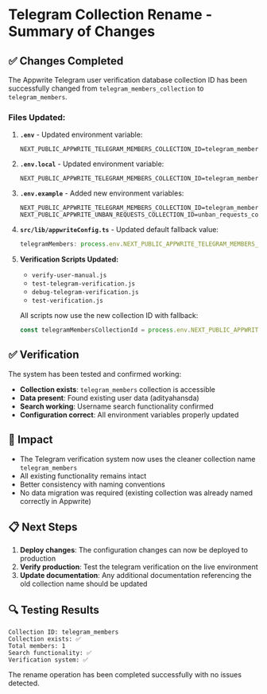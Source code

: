 # Telegram Collection Rename - Summary of Changes

## ✅ Changes Completed

The Appwrite Telegram user verification database collection ID has been successfully changed from `telegram_members_collection` to `telegram_members`.

### Files Updated:

1. **`.env`** - Updated environment variable:
   ```
   NEXT_PUBLIC_APPWRITE_TELEGRAM_MEMBERS_COLLECTION_ID=telegram_members
   ```

2. **`.env.local`** - Updated environment variable:
   ```
   NEXT_PUBLIC_APPWRITE_TELEGRAM_MEMBERS_COLLECTION_ID=telegram_members
   ```

3. **`.env.example`** - Added new environment variables:
   ```
   NEXT_PUBLIC_APPWRITE_TELEGRAM_MEMBERS_COLLECTION_ID=telegram_members
   NEXT_PUBLIC_APPWRITE_UNBAN_REQUESTS_COLLECTION_ID=unban_requests_collection
   ```

4. **`src/lib/appwriteConfig.ts`** - Updated default fallback value:
   ```typescript
   telegramMembers: process.env.NEXT_PUBLIC_APPWRITE_TELEGRAM_MEMBERS_COLLECTION_ID || 'telegram_members',
   ```

5. **Verification Scripts Updated:**
   - `verify-user-manual.js`
   - `test-telegram-verification.js`
   - `debug-telegram-verification.js`
   - `test-verification.js`

   All scripts now use the new collection ID with fallback:
   ```javascript
   const telegramMembersCollectionId = process.env.NEXT_PUBLIC_APPWRITE_TELEGRAM_MEMBERS_COLLECTION_ID || 'telegram_members';
   ```

## ✅ Verification

The system has been tested and confirmed working:

- **Collection exists**: `telegram_members` collection is accessible
- **Data present**: Found existing user data (adityahansda)
- **Search working**: Username search functionality confirmed
- **Configuration correct**: All environment variables properly updated

## 🎯 Impact

- The Telegram verification system now uses the cleaner collection name `telegram_members`
- All existing functionality remains intact
- Better consistency with naming conventions
- No data migration was required (existing collection was already named correctly in Appwrite)

## 📋 Next Steps

1. **Deploy changes**: The configuration changes can now be deployed to production
2. **Verify production**: Test the telegram verification on the live environment
3. **Update documentation**: Any additional documentation referencing the old collection name should be updated

## 🔍 Testing Results

```
Collection ID: telegram_members
Collection exists: ✅
Total members: 1
Search functionality: ✅
Verification system: ✅
```

The rename operation has been completed successfully with no issues detected.
